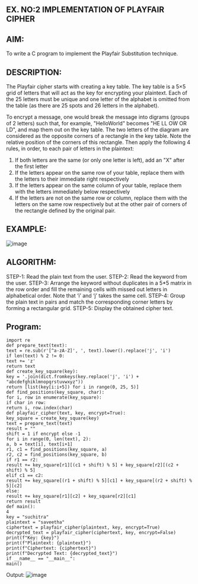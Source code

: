 ## EX. NO:2 IMPLEMENTATION OF PLAYFAIR CIPHER

 

## AIM:
 

 

To write a C program to implement the Playfair Substitution technique.

## DESCRIPTION:

The Playfair cipher starts with creating a key table. The key table is a 5×5 grid of letters that will act as the key for encrypting your plaintext. Each of the 25 letters must be unique and one letter of the alphabet is omitted from the table (as there are 25 spots and 26 letters in the alphabet).

To encrypt a message, one would break the message into digrams (groups of 2 letters) such that, for example, "HelloWorld" becomes "HE LL OW OR LD", and map them out on the key table. The two letters of the diagram are considered as the opposite corners of a rectangle in the key table. Note the relative position of the corners of this rectangle. Then apply the following 4 rules, in order, to each pair of letters in the plaintext:
1.	If both letters are the same (or only one letter is left), add an "X" after the first letter
2.	If the letters appear on the same row of your table, replace them with the letters to their immediate right respectively
3.	If the letters appear on the same column of your table, replace them with the letters immediately below respectively
4.	If the letters are not on the same row or column, replace them with the letters on the same row respectively but at the other pair of corners of the rectangle defined by the original pair.
## EXAMPLE:
![image](https://github.com/Hemamanigandan/EX-NO-2-/assets/149653568/e6858d4f-b122-42ba-acdb-db18ec2e9675)

 

## ALGORITHM:

STEP-1: Read the plain text from the user.
STEP-2: Read the keyword from the user.
STEP-3: Arrange the keyword without duplicates in a 5*5 matrix in the row order and fill the remaining cells with missed out letters in alphabetical order. Note that ‘i’ and ‘j’ takes the same cell.
STEP-4: Group the plain text in pairs and match the corresponding corner letters by forming a rectangular grid.
STEP-5: Display the obtained cipher text.




## Program:
```
import re 
def prepare_text(text): 
text = re.sub(r'[^a-zA-Z]', ', text).lower().replace('j', 'i') 
if len(text) % 2 != 0: 
text += 'z' 
return text 
def create_key_square(key): 
key = '.join(dict.fromkeys(key.replace('j', 'i') + "abcdefghiklmnopqrstuvwxyz")) 
return [list(key[i:i+5]) for i in range(0, 25, 5)] 
def find_positions(key_square, char): 
for i, row in enumerate(key_square): 
if char in row: 
return i, row.index(char) 
def playfair_cipher(text, key, encrypt=True): 
key_square = create_key_square(key) 
text = prepare_text(text) 
result = "" 
shift = 1 if encrypt else -1 
for i in range(0, len(text), 2): 
a, b = text[i], text[i+1] 
r1, c1 = find_positions(key_square, a) 
r2, c2 = find_positions(key_square, b) 
if r1 == r2: 
result += key_square[r1][(c1 + shift) % 5] + key_square[r2][(c2 + shift) % 5] 
elif c1 == c2: 
result += key_square[(r1 + shift) % 5][c1] + key_square[(r2 + shift) % 5][c2] 
else: 
result += key_square[r1][c2] + key_square[r2][c1] 
return result 
def main(): 
4 
key = "suchitra"
plaintext = "saveetha" 
ciphertext = playfair_cipher(plaintext, key, encrypt=True) 
decrypted_text = playfair_cipher(ciphertext, key, encrypt=False) 
print(f"Key: {key}") 
print(f"Plaintext: {plaintext}") 
print(f"Ciphertext: {ciphertext}") 
print(f"Decrypted Text: {decrypted_text}") 
if __name__ == "__main__": 
main()
```



Output:
![image](https://github.com/user-attachments/assets/086d1337-13e1-478f-8a3a-67e8c03d3964)

